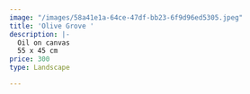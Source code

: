 ```yaml
---
image: "/images/58a41e1a-64ce-47df-bb23-6f9d96ed5305.jpeg"
title: 'Olive Grove '
description: |-
  Oil on canvas
  55 x 45 cm
price: 300
type: Landscape

---
```

